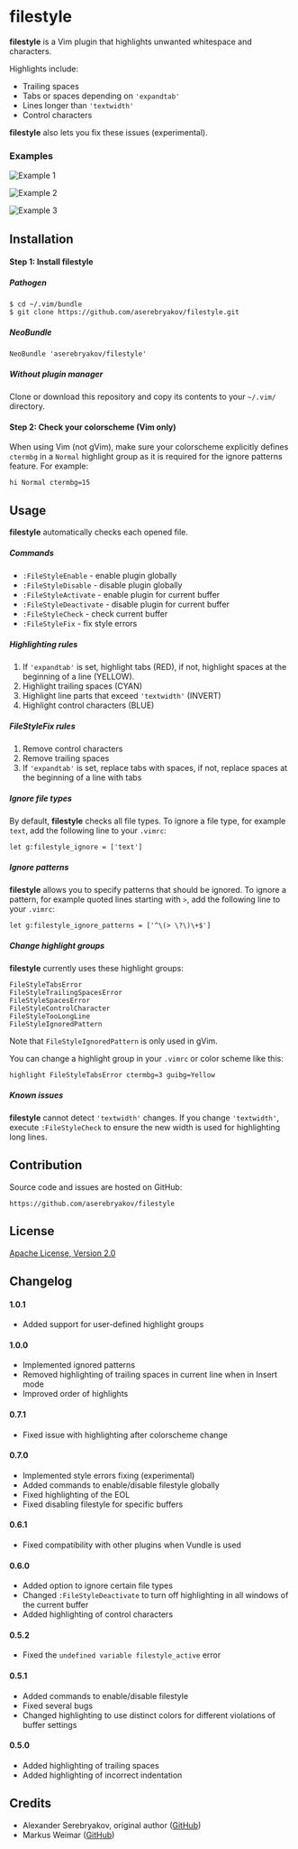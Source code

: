 filestyle
=========

**filestyle** is a Vim plugin that highlights unwanted whitespace and
characters.

Highlights include:

* Trailing spaces
* Tabs or spaces depending on `'expandtab'`
* Lines longer than `'textwidth'`
* Control characters

**filestyle** also lets you fix these issues (experimental).

### Examples

![Example 1](https://cloud.githubusercontent.com/assets/985977/7272222/9809dbec-e8e9-11e4-8a43-47e0374ccbe0.png)

![Example 2](https://cloud.githubusercontent.com/assets/985977/7272223/980cb506-e8e9-11e4-8b3e-418506344c6b.png)

![Example 3](https://cloud.githubusercontent.com/assets/985977/7272224/98100864-e8e9-11e4-9e09-45b217125bcb.png)

Installation
------------

#### Step 1: Install filestyle

##### Pathogen

    $ cd ~/.vim/bundle
    $ git clone https://github.com/aserebryakov/filestyle.git

##### NeoBundle

    NeoBundle 'aserebryakov/filestyle'

##### Without plugin manager

Clone or download this repository and copy its contents to your `~/.vim/`
directory.

#### Step 2: Check your colorscheme (Vim only)

When using Vim (not gVim), make sure your colorscheme explicitly defines
`ctermbg` in a `Normal` highlight group as it is required for the ignore
patterns feature. For example:

    hi Normal ctermbg=15

Usage
-----

**filestyle** automatically checks each opened file.

##### Commands

* `:FileStyleEnable`     - enable plugin globally
* `:FileStyleDisable`    - disable plugin globally
* `:FileStyleActivate`   - enable plugin for current buffer
* `:FileStyleDeactivate` - disable plugin for current buffer
* `:FileStyleCheck`      - check current buffer
* `:FileStyleFix`        - fix style errors

##### Highlighting rules

1. If `'expandtab'` is set, highlight tabs (RED), if not, highlight spaces at
   the beginning of a line (YELLOW).
2. Highlight trailing spaces (CYAN)
3. Highlight line parts that exceed `'textwidth'` (INVERT)
4. Highlight control characters (BLUE)

##### FileStyleFix rules

1. Remove control characters
2. Remove trailing spaces
3. If `'expandtab'` is set, replace tabs with spaces, if not, replace spaces
   at the beginning of a line with tabs

##### Ignore file types

By default, **filestyle** checks all file types. To ignore a file type, for
example `text`, add the following line to your `.vimrc`:

    let g:filestyle_ignore = ['text']

##### Ignore patterns

**filestyle** allows you to specify patterns that should be ignored. To ignore
a pattern, for example quoted lines starting with `>`, add the following line
to your `.vimrc`:

    let g:filestyle_ignore_patterns = ['^\(> \?\)\+$']

##### Change highlight groups

**filestyle** currently uses these highlight groups:

    FileStyleTabsError
    FileStyleTrailingSpacesError
    FileStyleSpacesError
    FileStyleControlCharacter
    FileStyleTooLongLine
    FileStyleIgnoredPattern

Note that `FileStyleIgnoredPattern` is only used in gVim.

You can change a highlight group in your `.vimrc` or color scheme like this:

    highlight FileStyleTabsError ctermbg=3 guibg=Yellow

##### Known issues

**filestyle** cannot detect `'textwidth'` changes. If you change `'textwidth'`,
execute `:FileStyleCheck` to ensure the new width is used for highlighting long
lines.

Contribution
------------

Source code and issues are hosted on GitHub:

    https://github.com/aserebryakov/filestyle

License
-------

[Apache License, Version 2.0](http://www.apache.org/licenses/LICENSE-2.0)

Changelog
---------

#### 1.0.1

* Added support for user-defined highlight groups

#### 1.0.0

* Implemented ignored patterns
* Removed highlighting of trailing spaces in current line when in Insert mode
* Improved order of highlights

#### 0.7.1

* Fixed issue with highlighting after colorscheme change

#### 0.7.0

* Implemented style errors fixing (experimental)
* Added commands to enable/disable filestyle globally
* Fixed highlighting of the EOL
* Fixed disabling filestyle for specific buffers

#### 0.6.1

* Fixed compatibility with other plugins when Vundle is used

#### 0.6.0

* Added option to ignore certain file types
* Changed `:FileStyleDeactivate` to turn off highlighting in all windows of the
  current buffer
* Added highlighting of control characters

#### 0.5.2

* Fixed the `undefined variable filestyle_active` error

#### 0.5.1

* Added commands to enable/disable filestyle
* Fixed several bugs
* Changed highlighting to use distinct colors for different violations of
  buffer settings

#### 0.5.0

* Added highlighting of trailing spaces
* Added highlighting of incorrect indentation

Credits
-------

* Alexander Serebryakov, original author ([GitHub](https://github.com/aserebryakov))
* Markus Weimar ([GitHub](https://github.com/Markus00000))
